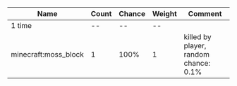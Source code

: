 | Name                 | Count | Chance | Weight | Comment                                                                                              |
| -------------------- | ----- | ------ | ------ | ---------------------------------------------------------------------------------------------------- |
| 1 time               |    -- |     -- |     -- |                                                                                                      |
| minecraft:moss_block |     1 |   100% |      1 | killed by player, random chance: 0.1%|{enchantment: looting}: 0.12000000000000001% + 0.02%*(level-1) |
